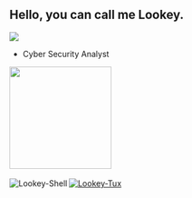 ## Hello, you can call me Lookey.

<img src=http://1.bp.blogspot.com/_foJnXF66vK4/Ruqp0pOe_mI/AAAAAAAAAJI/TMGU5mhyZf0/w1200-h630-p-k-no-nu/felix_socialist.gif />

- Cyber Security Analyst

 <div>
  <a href="https://github.com/Lookey-dev">
  <img height="180em" src="https://github-readme-stats.vercel.app/api?username=Lookey-dev&show_icons=true&theme=graywhite&include_all_commits=true&count_private=true"/>
</div>

<div style="display: inline_block"><br>
<img  align="left" alt="Lookey-Shell" src=https://img.shields.io/badge/Shell_Script-121011?style=for-the-badge&logo=gnu-bash&logoColor=white />
<img align="center" alt="Lookey-Tux" src="https://media.tenor.com/images/ccb959edb41a02737755b2209ef7d97a/tenor.gif">
</div>

##

